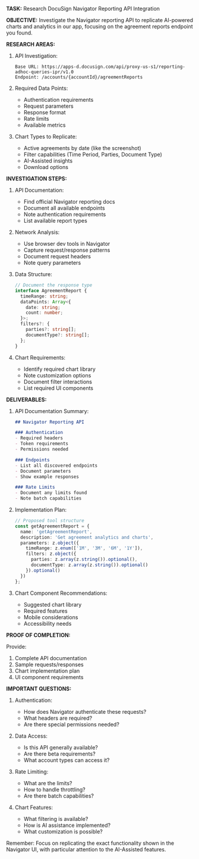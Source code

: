 **TASK:** Research DocuSign Navigator Reporting API Integration

**OBJECTIVE:** Investigate the Navigator reporting API to replicate AI-powered charts and analytics in our app, focusing on the agreement reports endpoint you found.

**RESEARCH AREAS:**

1. API Investigation:
   ```
   Base URL: https://apps-d.docusign.com/api/proxy-us-s1/reporting-adhoc-queries-ipr/v1.0
   Endpoint: /accounts/{accountId}/agreementReports
   ```

2. Required Data Points:
   - Authentication requirements
   - Request parameters
   - Response format
   - Rate limits
   - Available metrics

3. Chart Types to Replicate:
   - Active agreements by date (like the screenshot)
   - Filter capabilities (Time Period, Parties, Document Type)
   - AI-Assisted insights
   - Download options

**INVESTIGATION STEPS:**

1. API Documentation:
   - Find official Navigator reporting docs
   - Document all available endpoints
   - Note authentication requirements
   - List available report types

2. Network Analysis:
   - Use browser dev tools in Navigator
   - Capture request/response patterns
   - Document request headers
   - Note query parameters

3. Data Structure:
   ```typescript
   // Document the response type
   interface AgreementReport {
     timeRange: string;
     dataPoints: Array<{
       date: string;
       count: number;
     }>;
     filters?: {
       parties?: string[];
       documentType?: string[];
     };
   }
   ```

4. Chart Requirements:
   - Identify required chart library
   - Note customization options
   - Document filter interactions
   - List required UI components

**DELIVERABLES:**

1. API Documentation Summary:
   ```markdown
   ## Navigator Reporting API

   ### Authentication
   - Required headers
   - Token requirements
   - Permissions needed

   ### Endpoints
   - List all discovered endpoints
   - Document parameters
   - Show example responses

   ### Rate Limits
   - Document any limits found
   - Note batch capabilities
   ```

2. Implementation Plan:
   ```typescript
   // Proposed tool structure
   const getAgreementReport = {
     name: 'getAgreementReport',
     description: 'Get agreement analytics and charts',
     parameters: z.object({
       timeRange: z.enum(['1M', '3M', '6M', '1Y']),
       filters: z.object({
         parties: z.array(z.string()).optional(),
         documentType: z.array(z.string()).optional()
       }).optional()
     })
   };
   ```

3. Chart Component Recommendations:
   - Suggested chart library
   - Required features
   - Mobile considerations
   - Accessibility needs

**PROOF OF COMPLETION:**

Provide:
1. Complete API documentation
2. Sample requests/responses
3. Chart implementation plan
4. UI component requirements

**IMPORTANT QUESTIONS:**

1. Authentication:
   - How does Navigator authenticate these requests?
   - What headers are required?
   - Are there special permissions needed?

2. Data Access:
   - Is this API generally available?
   - Are there beta requirements?
   - What account types can access it?

3. Rate Limiting:
   - What are the limits?
   - How to handle throttling?
   - Are there batch capabilities?

4. Chart Features:
   - What filtering is available?
   - How is AI assistance implemented?
   - What customization is possible?

Remember: Focus on replicating the exact functionality shown in the Navigator UI, with particular attention to the AI-Assisted features. 